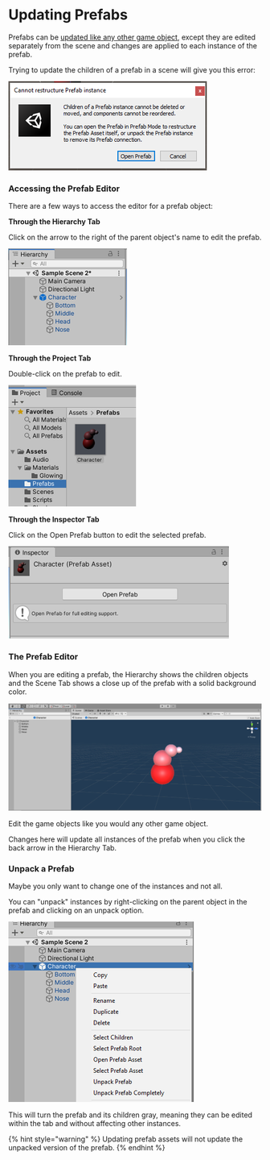 # Updating Prefabs

Prefabs can be [updated like any other game object](editor-selecting-objects.md), except they are edited separately from the scene and changes are applied to each instance of the prefab.

Trying to update the children of a prefab in a scene will give you this error:

![](../../.gitbook/assets/image%20%2840%29.png)

### Accessing the Prefab Editor

There are a few ways to access the editor for a prefab object:

**Through the Hierarchy Tab**

Click on the arrow to the right of the parent object's name to edit the prefab.

![](../../.gitbook/assets/image%20%2828%29.png)

**Through the Project Tab**

Double-click on the prefab to edit.

![](../../.gitbook/assets/image%20%28146%29.png)

**Through the Inspector Tab**

Click on the Open Prefab button to edit the selected prefab.

![](../../.gitbook/assets/image%20%2839%29.png)

### **The Prefab Editor**

When you are editing a prefab, the Hierarchy shows the children objects and the Scene Tab shows a close up of the prefab with a solid background color.

![](../../.gitbook/assets/image%20%28116%29.png)

Edit the game objects like you would any other game object.

Changes here will update all instances of the prefab when you click the back arrow in the Hierarchy Tab.

### Unpack a Prefab

Maybe you only want to change one of the instances and not all. 

You can "unpack" instances by right-clicking on the parent object in the prefab and clicking on an unpack option.

![](../../.gitbook/assets/image%20%28151%29.png)

This will turn the prefab and its children gray, meaning they can be edited within the tab and without affecting other instances. 

{% hint style="warning" %}
Updating prefab assets will not update the unpacked version of the prefab.
{% endhint %}




